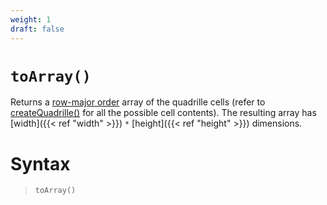 ```yaml
---
weight: 1
draft: false
---
```


# `toArray()`

Returns a [row-major order](https://en.wikipedia.org/wiki/Row-_and_column-major_order) array of the quadrille cells (refer to [createQuadrille()](/docs/p5-fx/create_quadrille) for all the possible cell contents). The resulting array has [width]({{< ref "width" >}}) `*` [height]({{< ref "height" >}}) dimensions.

# Syntax

> `toArray()`
